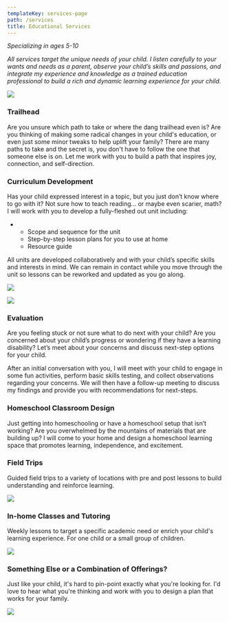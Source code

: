 ```yaml
---
templateKey: services-page
path: /services
title: Educational Services
---
```

*Specializing in ages 5-10*

*All services target the unique needs of your child. I listen carefully to your wants and needs as a parent, observe your child’s skills and passions, and integrate my experience and knowledge as a trained education professional to build a rich and dynamic learning experience for your child.*

![](/img/balancingact.jpg)

### Trailhead

Are you unsure which path to take or where the dang trailhead even is? Are you thinking of making some radical changes in your child's education, or even just some minor tweaks to help uplift your family? There are many paths to take and the secret is, you don't have to follow the one that someone else is on. Let me work with you to build a path that inspires joy, connection, and self-direction. 

### Curriculum Development

Has your child expressed interest in a topic, but you just don’t know where to go with it? Not sure how to teach reading... or maybe even scarier, math? I will work with you to develop a fully-fleshed out unit including:

* * Scope and sequence for the unit
  * Step-by-step lesson plans for you to use at home
  * Resource guide

All units are developed collaboratively and with your child’s specific skills and interests in mind. We can remain in contact while you move through the unit so lessons can be reworked and updated as you go along.

![](/img/stem.jpg)

![](/img/shadowpuppets.jpg)

### Evaluation

Are you feeling stuck or not sure what to do next with your child? Are you concerned about your child’s progress or wondering if they have a learning disability? Let’s meet about your concerns and discuss next-step options for your child. 

After an initial conversation with you, I will meet with your child to engage in some fun activities, perform basic skills testing, and collect observations regarding your concerns. We will then have a follow-up meeting to discuss my findings and provide you with recommendations for next-steps.

### Homeschool Classroom Design

Just getting into homeschooling or have a homeschool setup that isn’t working? Are you overwhelmed by the mountains of materials that are building up? I will come to your home and design a homeschool learning space that promotes learning, independence, and excitement.

### Field Trips

Guided field trips to a variety of locations with pre and post lessons to build understanding and reinforce learning.

![](/img/fieldtrip.jpg)

### In-home Classes and Tutoring

Weekly lessons to target a specific academic need or enrich your child's learning experience. For one child or a small group of children. 

![](/img/img_4110-1-.jpg)

### Something Else or a Combination of Offerings?

Just like your child, it's hard to pin-point exactly what you're looking for. I'd love to hear what you're thinking and work with you to design a plan that works for your family.

![](/img/moon.jpg)